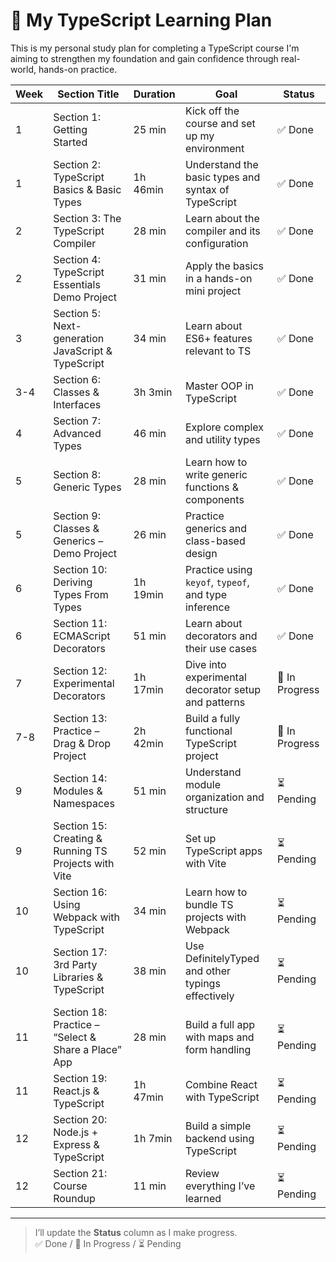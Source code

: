 # 📘 My TypeScript Learning Plan

This is my personal study plan for completing a TypeScript course
I'm aiming to strengthen my foundation and gain confidence through real-world, hands-on practice.

| Week | Section Title                                        | Duration | Goal                                                 | Status         |
| ---- | ---------------------------------------------------- | -------- | ---------------------------------------------------- | -------------- |
| 1    | Section 1: Getting Started                           | 25 min   | Kick off the course and set up my environment        | ✅ Done        |
| 1    | Section 2: TypeScript Basics & Basic Types           | 1h 46min | Understand the basic types and syntax of TypeScript  | ✅ Done        |
| 2    | Section 3: The TypeScript Compiler                   | 28 min   | Learn about the compiler and its configuration       | ✅ Done        |
| 2    | Section 4: TypeScript Essentials Demo Project        | 31 min   | Apply the basics in a hands-on mini project          | ✅ Done        |
| 3    | Section 5: Next-generation JavaScript & TypeScript   | 34 min   | Learn about ES6+ features relevant to TS             | ✅ Done        |
| 3-4  | Section 6: Classes & Interfaces                      | 3h 3min  | Master OOP in TypeScript                             | ✅ Done        |
| 4    | Section 7: Advanced Types                            | 46 min   | Explore complex and utility types                    | ✅ Done        |
| 5    | Section 8: Generic Types                             | 28 min   | Learn how to write generic functions & components    | ✅ Done        |
| 5    | Section 9: Classes & Generics – Demo Project         | 26 min   | Practice generics and class-based design             | ✅ Done        |
| 6    | Section 10: Deriving Types From Types                | 1h 19min | Practice using `keyof`, `typeof`, and type inference | ✅ Done        |
| 6    | Section 11: ECMAScript Decorators                    | 51 min   | Learn about decorators and their use cases           | ✅ Done        |
| 7    | Section 12: Experimental Decorators                  | 1h 17min | Dive into experimental decorator setup and patterns  | 🔄 In Progress |
| 7-8  | Section 13: Practice – Drag & Drop Project           | 2h 42min | Build a fully functional TypeScript project          | 🔄 In Progress |
| 9    | Section 14: Modules & Namespaces                     | 51 min   | Understand module organization and structure         | ⏳ Pending     |
| 9    | Section 15: Creating & Running TS Projects with Vite | 52 min   | Set up TypeScript apps with Vite                     | ⏳ Pending     |
| 10   | Section 16: Using Webpack with TypeScript            | 34 min   | Learn how to bundle TS projects with Webpack         | ⏳ Pending     |
| 10   | Section 17: 3rd Party Libraries & TypeScript         | 38 min   | Use DefinitelyTyped and other typings effectively    | ⏳ Pending     |
| 11   | Section 18: Practice – “Select & Share a Place” App  | 28 min   | Build a full app with maps and form handling         | ⏳ Pending     |
| 11   | Section 19: React.js & TypeScript                    | 1h 47min | Combine React with TypeScript                        | ⏳ Pending     |
| 12   | Section 20: Node.js + Express & TypeScript           | 1h 7min  | Build a simple backend using TypeScript              | ⏳ Pending     |
| 12   | Section 21: Course Roundup                           | 11 min   | Review everything I’ve learned                       | ⏳ Pending     |

---

> I’ll update the **Status** column as I make progress.  
> ✅ Done / 🔄 In Progress / ⏳ Pending
